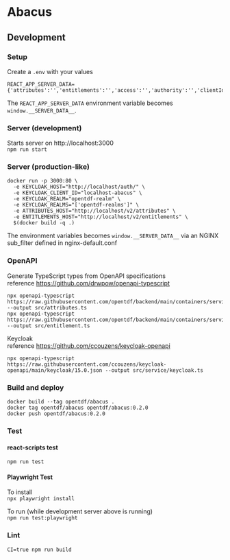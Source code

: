 # Abacus

## Development

### Setup

Create a `.env` with your values  
```dotenv
REACT_APP_SERVER_DATA={'attributes':'','entitlements':'','access':'','authority':'','clientId':'','realm':''}
```

The `REACT_APP_SERVER_DATA` environment variable becomes `window.__SERVER_DATA__`.

### Server (development)

Starts server on http://localhost:3000  
`npm run start`

### Server (production-like)

```shell
docker run -p 3000:80 \
  -e KEYCLOAK_HOST="http://localhost/auth/" \
  -e KEYCLOAK_CLIENT_ID="localhost-abacus" \
  -e KEYCLOAK_REALM="opentdf-realm" \
  -e KEYCLOAK_REALMS="['opentdf-realms']" \
  -e ATTRIBUTES_HOST="http://localhost/v2/attributes" \
  -e ENTITLEMENTS_HOST="http://localhost/v2/entitlements" \
  $(docker build -q .)
```

The environment variables becomes `window.__SERVER_DATA__` via an NGINX sub_filter defined in nginx-default.conf

### OpenAPI

Generate TypeScript types from OpenAPI specifications  
reference https://github.com/drwpow/openapi-typescript

```shell
npx openapi-typescript https://raw.githubusercontent.com/opentdf/backend/main/containers/service_attribute_authority/openapi.json --output src/attributes.ts
npx openapi-typescript https://raw.githubusercontent.com/opentdf/backend/main/containers/service_entitlement/openapi.json --output src/entitlement.ts
```

Keycloak  
reference https://github.com/ccouzens/keycloak-openapi

```shell
npx openapi-typescript https://raw.githubusercontent.com/ccouzens/keycloak-openapi/main/keycloak/15.0.json --output src/service/keycloak.ts
```

### Build and deploy

```shell
docker build --tag opentdf/abacus .
docker tag opentdf/abacus opentdf/abacus:0.2.0
docker push opentdf/abacus:0.2.0 
```

### Test

#### react-scripts test
`npm run test`

#### Playwright Test

To install  
`npx playwright install` 

To run (while development server above is running)  
`npm run test:playwright`

### Lint
`CI=true npm run build`
